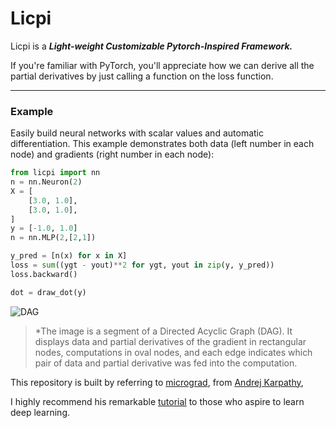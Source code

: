 # Licpi

Licpi is a <em>**Light-weight Customizable Pytorch-Inspired Framework.**</em>

If you're familiar with PyTorch, you'll appreciate how we can derive all the partial derivatives by just calling a function on the loss function.

---

<h3>Example</h3>

Easily build neural networks with scalar values and automatic differentiation. This example demonstrates both data (left number in each node) and gradients (right number in each node):

```python
from licpi import nn
n = nn.Neuron(2)
X = [
    [3.0, 1.0],
    [3.0, 1.0],
]
y = [-1.0, 1.0]
n = nn.MLP(2,[2,1])

y_pred = [n(x) for x in X]
loss = sum((ygt - yout)**2 for ygt, yout in zip(y, y_pred))
loss.backward()

dot = draw_dot(y)
```

![DAG](https://github.com/user-attachments/assets/a32586d8-2846-49b5-9897-52f2e423db4e)
> *The image is a segment of a Directed Acyclic Graph (DAG). It displays data and partial derivatives of the gradient in rectangular nodes, computations in oval nodes, and each edge indicates which pair of data and partial derivative was fed into the computation.

This repository is built by referring to [micrograd](https://github.com/karpathy/micrograd/), from [Andrej Karpathy](https://karpathy.ai/), 

I highly recommend his remarkable [tutorial](https://www.youtube.com/watch?v=VMj-3S1tku0&list=PLAqhIrjkxbuWI23v9cThsA9GvCAUhRvKZ&index=1) to those who aspire to learn deep learning.
